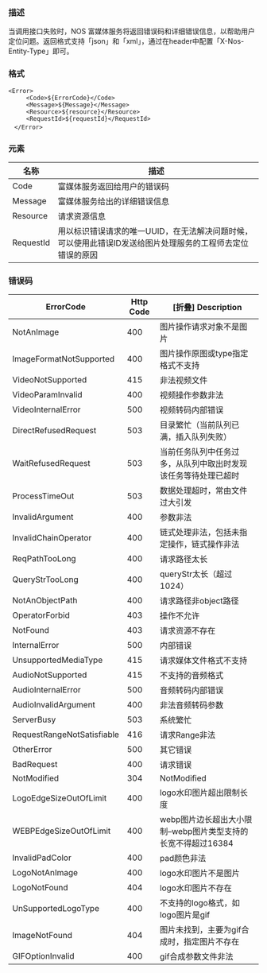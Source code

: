 ### **描述**

当调用接口失败时，NOS 富媒体服务将返回错误码和详细错误信息，以帮助用户定位问题。返回格式支持「json」和「xml」，通过在header中配置「X-Nos-Entity-Type」即可。

### **格式**
    <Error>
         <Code>${ErrorCode}</Code>
         <Message>${Message}</Message>
         <Resource>${resource}</Resource>
         <RequestId>${requestId}</RequestId>
    　</Error>

### **元素**
|**名称** |                                  **描述**                                          |
|---------|------------------------------------------------------------------------------------|
|Code     |富媒体服务返回给用户的错误码                                                        |
|Message  |富媒体服务给出的详细错误信息                                                        |
|Resource |请求资源信息                                                                        |
|RequestId|用以标识错误请求的唯一UUID，在无法解决问题时候，可以使用此错误ID发送给图片处理服务的工程师去定位错误的原因

### **错误码**

|    **ErrorCode**         |**Http Code** |	                **[折叠]  Description**                       |
|--------------------------|--------------|---------------------------------------------------------------|
|NotAnImage	               |      400     |图片操作请求对象不是图片                                       |
|ImageFormatNotSupported   |	  400	  |图片操作原图或type指定格式不支持                               |
|VideoNotSupported         |      415     |非法视频文件                                                   |
|VideoParamInvalid         |      400     |视频操作参数非法                                               |
|VideoInternalError	       |      500     |视频转码内部错误                                               |
|DirectRefusedRequest	   |      503     |目录繁忙（当前队列已满，插入队列失败）                         |
|WaitRefusedRequest        |      503	  |当前任务队列中任务过多，从队列中取出时发现该任务等待处理已超时 |
|ProcessTimeOut	           |      503	  |数据处理超时，常由文件过大引发                                 |
|InvalidArgument	       |      400	  |参数非法                                                       |
|InvalidChainOperator	   |      400	  |链式处理非法，包括未指定操作，链式操作非法                     |
|ReqPathTooLong     	   |      400	  |请求路径太长                                                   |
|QueryStrTooLong	       |      400	  |queryStr太长（超过1024）                                       |
|NotAnObjectPath	       |      400	  |请求路径非object路径                                           |
|OperatorForbid	           |      403	  |操作不允许                                                     |
|NotFound	               |      403	  |请求资源不存在                                                 |
|InternalError	           |      500	  |内部错误                                                       |
|UnsupportedMediaType	   |      415	  |请求媒体文件格式不支持                                         |
|AudioNotSupported	       |      415	  |不支持的音频格式                                               |
|AudioInternalError	       |      500	  |音频转码内部错误                                               |
|AudioInvalidArgument	   |      400	  |非法音频转码参数                                               |
|ServerBusy	               |      503	  |系统繁忙                                                       |
|RequestRangeNotSatisfiable|	  416	  |请求Range非法                                                  |
|OtherError	               |      500	  |其它错误                                                       |
|BadRequest	               |      400	  |请求错误                                                       |
|NotModified	           |      304	  |NotModified                                                    |
|LogoEdgeSizeOutOfLimit	   |      400	  |logo水印图片超出限制长度                                       |
|WEBPEdgeSizeOutOfLimit	   |      400	  |webp图片边长超出大小限制–webp图片类型支持的长宽不得超过16384   |
|InvalidPadColor	       |      400	  |pad颜色非法                                                    |
|LogoNotAnImage	           |      400	  |logo水印图片不是图片                                           |
|LogoNotFound	           |      404	  |logo水印图片不存在                                             |
|UnSupportedLogoType	   |      400	  |不支持的logo格式，如logo图片是gif                              |
|ImageNotFound	           |      404	  |图片未找到，主要为gif合成时，指定图片不存在                    |
|GIFOptionInvalid	       |      400	  |gif合成参数文件非法                                            |




